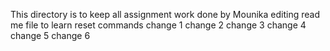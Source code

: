 This directory is to keep all assignment work done by Mounika
editing read me file to learn reset commands
change 1
change 2
change 3
change 4 
change 5
change 6